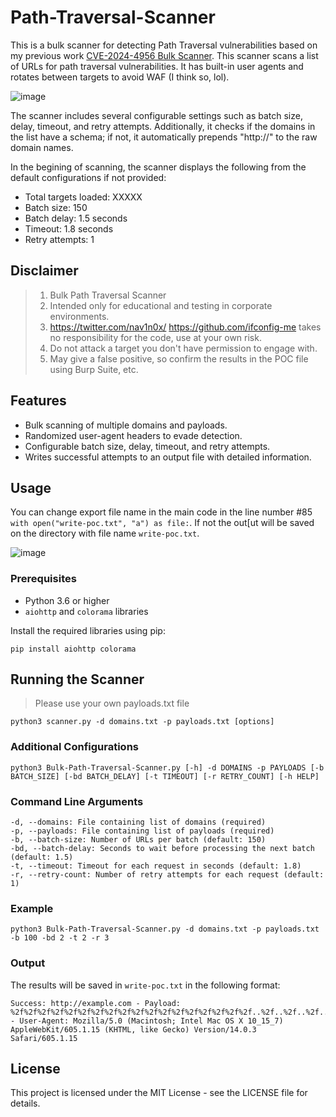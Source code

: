 # Path-Traversal-Scanner

This is a bulk scanner for detecting Path Traversal vulnerabilities based on my previous work [CVE-2024-4956 Bulk Scanner](https://github.com/ifconfig-me/CVE-2024-4956-Bulk-Scanner). This scanner scans a list of URLs for path traversal vulnerabilities. It has built-in user agents and rotates between targets to avoid WAF (I think so, lol). 

![image](https://github.com/user-attachments/assets/448c2dd0-4258-4830-9b04-c8ae673001a5)

The scanner includes several configurable settings such as batch size, delay, timeout, and retry attempts. Additionally, it checks if the domains in the list have a schema; if not, it automatically prepends "http://" to the raw domain names. 

In the begining of scanning, the scanner displays the following from the default configurations if not provided: 
- Total targets loaded: XXXXX
- Batch size: 150
- Batch delay: 1.5 seconds
- Timeout: 1.8 seconds
- Retry attempts: 1

## Disclaimer

> 1. Bulk Path Traversal Scanner
> 2. Intended only for educational and testing in corporate environments.
> 3. https://twitter.com/nav1n0x/ https://github.com/ifconfig-me takes no responsibility for the code, use at your own risk.
> 4. Do not attack a target you don't have permission to engage with.
> 5. May give a false positive, so confirm the results in the POC file using Burp Suite, etc.

## Features

- Bulk scanning of multiple domains and payloads.
- Randomized user-agent headers to evade detection.
- Configurable batch size, delay, timeout, and retry attempts.
- Writes successful attempts to an output file with detailed information.

## Usage

You can change export file name in the main code in the line number #85 ``` with open("write-poc.txt", "a") as file:```. If not the out[ut will be saved on the directory with file name ```write-poc.txt```. 

![image](https://github.com/ifconfig-me/Path-Traversal-Scanner/assets/25315805/ef326a2d-f1fd-4475-b7f2-506ae44b23da)

### Prerequisites

- Python 3.6 or higher
- `aiohttp` and `colorama` libraries

Install the required libraries using pip:

```
pip install aiohttp colorama
```
## Running the Scanner

> Please use your own payloads.txt file

```
python3 scanner.py -d domains.txt -p payloads.txt [options]
```
### Additional Configurations
```
python3 Bulk-Path-Traversal-Scanner.py [-h] -d DOMAINS -p PAYLOADS [-b BATCH_SIZE] [-bd BATCH_DELAY] [-t TIMEOUT] [-r RETRY_COUNT] [-h HELP] 
```
### Command Line Arguments

    -d, --domains: File containing list of domains (required)
    -p, --payloads: File containing list of payloads (required)
    -b, --batch-size: Number of URLs per batch (default: 150)
    -bd, --batch-delay: Seconds to wait before processing the next batch (default: 1.5)
    -t, --timeout: Timeout for each request in seconds (default: 1.8)
    -r, --retry-count: Number of retry attempts for each request (default: 1)

### Example

```python3 Bulk-Path-Traversal-Scanner.py -d domains.txt -p payloads.txt -b 100 -bd 2 -t 2 -r 3```

### Output
The results will be saved in ```write-poc.txt``` in the following format:
```
Success: http://example.com - Payload: %2f%2f%2f%2f%2f%2f%2f%2f%2f%2f%2f%2f%2f%2f%2f%2f%2f%2f..%2f..%2f..%2f..%2f..%2f..%2f..%2f../etc/passwd - User-Agent: Mozilla/5.0 (Macintosh; Intel Mac OS X 10_15_7) AppleWebKit/605.1.15 (KHTML, like Gecko) Version/14.0.3 Safari/605.1.15
```

## License

This project is licensed under the MIT License - see the LICENSE file for details.
